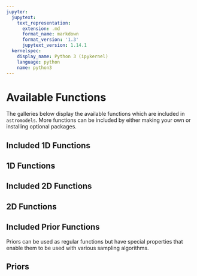 ```yaml
---
jupyter:
  jupytext:
    text_representation:
      extension: .md
      format_name: markdown
      format_version: '1.3'
      jupytext_version: 1.14.1
  kernelspec:
    display_name: Python 3 (ipykernel)
    language: python
    name: python3
---
```


# Available Functions

The galleries below display the available functions which are included in `astromodels`.
More functions can be included by either making your own or installing optional packages. 

## Included 1D Functions

<!-- #region tags=["nbsphinx-gallery"] -->
## 1D Functions
<!-- #endregion -->

## Included 2D Functions

<!-- #region tags=["nbsphinx-gallery"] -->
## 2D Functions
<!-- #endregion -->

## Included Prior Functions
Priors can be used as regular functions but have special properties that enable
them to be used with various sampling algorithms.

<!-- #region tags=["nbsphinx-gallery"] -->
## Priors
<!-- #endregion -->

```python tags=["nbsphinx-gallery"]

```
